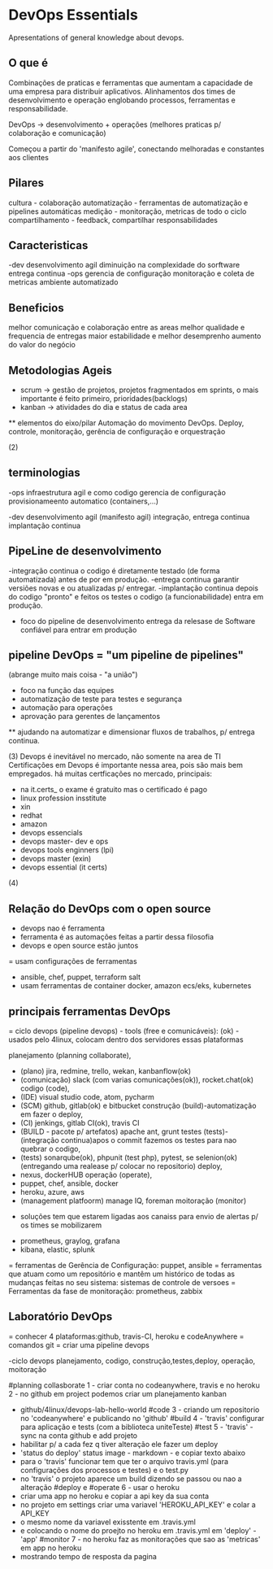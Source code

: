 # DevOps Essentials
Apresentations of general knowledge about devops.

## O que é
Combinações de praticas e ferramentas que aumentam a capacidade de uma empresa para distribuir aplicativos.
Alinhamentos dos times de desenvolvimento e operação englobando processos, ferramentas e responsabilidade.

DevOps -> desenvolvimento + operações
(melhores praticas p/ colaboração e comunicação)

Começou a partir do 'manifesto agile', conectando melhoradas e constantes aos clientes

## Pilares
cultura - colaboração
automatização - ferramentas de automatização e pipelines automáticas
medição - monitoração, metricas de todo o ciclo
compartilhamento - feedback, compartilhar responsabilidades

## Caracteristicas
-dev
desenvolvimento agil
diminuição na complexidade do sorftware
entrega continua
-ops
gerencia de configuração
monitoração e coleta de metricas
ambiente automatizado

## Beneficios
melhor comunicação e colaboração entre as areas
melhor qualidade e frequencia de entregas
maior estabilidade e melhor desemprenho
aumento do valor do negócio

## Metodologias Ageis
- scrum -> gestão de projetos, projetos fragmentados em sprints,
o mais importante é feito primeiro, prioridades(backlogs)
- kanban -> atividades do dia e status de cada area

** elementos do eixo/pilar Automação do movimento DevOps.
Deploy, controle, monitoração, gerência de configuração
e orquestração

(2)
## terminologias
-ops
infraestrutura agil e como codigo
gerencia de configuração
provisionameento automatico (containers,...)

-dev
desenvolvimento agil (manifesto agil)
integração, entrega continua
implantação continua

## PipeLine de desenvolvimento
-integração continua
o codigo é diretamente testado (de forma automatizada)
antes de por em produção.
-entrega continua
garantir versiões novas e ou atualizadas p/ entregar.
-implantação continua
depois do codigo "pronto" e feitos os testes o
codigo (a funcionabilidade) entra em produção.

- foco do pipeline de desenvolvimento
entrega da relesase de Software confiável para entrar
em produção

## pipeline DevOps = "um pipeline de pipelines"
(abrange muito mais coisa - "a união")
- foco na função das equipes
- automatização de teste para testes e segurança
- automação para operações
- aprovação para gerentes de lançamentos

** ajudando na automatizar e dimensionar fluxos
de trabalhos, p/ entrega continua.

(3)
Devops é inevitável no mercado, não somente na area de TI
Certificações em Devops é importante nessa area, pois são
mais bem empregados.
há muitas certficações no mercado, principais:
- na  it.certs_ o exame é gratuito mas o certificado é pago
- linux profession insstitute
- xin
- redhat
- amazon
- devops essencials
- devops master- dev e ops
- devops tools enginners (lpi)
- devops master (exin)
- devops essential (it certs)

(4)
## Relação do DevOps com o open source
- devops nao é ferramenta
- ferramenta é as automações feitas a partir dessa
filosofia
- devops e open source estão juntos

= usam configurações de ferramentas
- ansible, chef, puppet, terraform salt
- usam ferramentas de container
docker, amazon ecs/eks, kubernetes

## principais ferramentas DevOps
= ciclo devops (pipeline devops) - tools (free e comunicáveis):
(ok) - usados pelo 4linux, colocam dentro dos servidores essas plataformas

planejamento (planning collaborate),
- (plano) jira, redmine, trello, wekan, kanbanflow(ok)
- (comunicação) slack (com varias comunicações(ok)), rocket.chat(ok)
codigo (code),
- (IDE) visual studio code, atom, pycharm
- (SCM) github, gitlab(ok) e bitbucket
construção (build)-automatização em fazer o  deploy,
- (CI) jenkings, gitlab CI(ok), travis CI  
- (BUILD - pacote p/ artefatos) apache ant, grunt
testes (tests)-(integração continua)apos o commit fazemos os testes para nao quebrar o codigo,
- (tests) sonarqube(ok), phpunit (test php), pytest, se selenion(ok)
(entregando uma realease p/ colocar no repositorio)
deploy,
- nexus, dockerHUB
operação (operate),
- puppet, chef, ansible, docker
- heroku, azure, aws
- (management platfoorm) manage IQ, foreman
moitoração (monitor)
* soluções tem que estarem ligadas aos canaiss para envio de alertas p/ os times se mobilizarem
- prometheus, graylog, grafana
- kibana, elastic, splunk

= ferramentas de Gerência de Configuração: puppet, ansible
= ferramentas que atuam como um repositório e mantêm um histórico de todas as mudanças feitas no seu sistema: sistemas de controle de versoes
= Ferramentas da fase de monitoração: prometheus, zabbix

## Laboratório DevOps

= conhecer 4 plataformas:github, travis-CI, heroku e codeAnywhere
= comandos git
= criar uma pipeline devops

-ciclo devops
planejamento, codigo, construção,testes,deploy, operação, moitoração

#planning collasborate
1 - criar conta no codeanywhere, travis e no heroku
2 - no github em project podemos criar um planejamento kanban
 - github/4linux/devops-lab-hello-world
#code
3 - criando um repositorio no 'codeanywhere' e publicando
no 'github'
#build
4 - 'travis' configurar para aplicação e tests (com a biblioteca uniteTeste)
#test
5 - 'travis' - sync na conta github e add projeto
 - habilitar p/ a cada fez q tiver alteração ele fazer um deploy
 - 'status do deploy' status image - markdown - e copiar texto abaixo
 - para o 'travis' funcionar tem que ter o arquivo travis.yml (para configurações dos processos e testes) e o test.py
 - no 'travis' o projeto aparece um build dizendo se passou ou nao a alteração
#deploy e #operate
6 - usar o heroku
 - criar uma app no heroku e copiar a api key da sua conta
 - no projeto em settings criar uma variavel 'HEROKU_API_KEY' e colar a API_KEY
 - o mesmo nome da variavel exisstente em .travis.yml
 - e colocando o nome do proejto no heroku em .travis.yml em 'deploy' - 'app'
#monitor
7 - no heroku faz as monitorações que sao as 'metricas' em app no heroku
 - mostrando tempo de resposta da pagina
